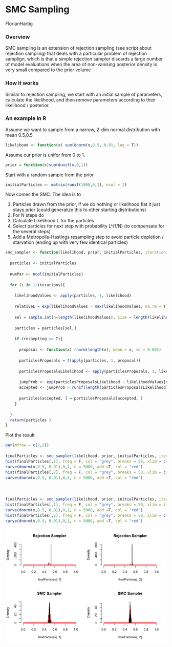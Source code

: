 # SMC Sampling
FlorianHartig  






### Overview

SMC sampling is an extension of rejection sampling (see script about rejection sampling) that deals with a particular problem of rejection samplign, which is that a simple rejection sampler discards a large number of model evaluations when the area of non-vanising posterior density is very small compared to the prior volume

### How it works

Similar to rejection sampling, we start with an initial sample of parameters, calculate the likelihood, and then remove parameters according to their likelihood / posterior.

### An example in R

Assume we want to sample from a narrow, 2-dim normal distribution with mean 0.5,0.5


```r
likelihood <- function(x) sum(dnorm(x,0.5, 0.01, log = T))
```

Assume our prior is unifor from 0 to 1. 


```r
prior = function(x)sum(dunif(x,0,1))
```

Start with a random sample from the prior 


```r
initialParticles <- matrix(runif(1000,0,1), ncol = 2)
```

Now comes the SMC. The idea is to

1. Particles drawn from the prior, if we do nothing or likelihood flat it just stays prior (could generalize this to other starting distributions)
2. For N steps do
  1. Calculate Likelihood L for the particles
  2. Select particles for next step with probability L^(1/N) (to compensate for the several steps)
  3. Add a Metropolis-Hastings resampling step to avoid particle depletion / starvation (ending up with very few identical particles)



```r
smc_sampler <- function(likelihood, prior, initialParticles, iterations =1, resampling = T){
 
  particles <- initialParticles
 
  numPar <- ncol(initialParticles)
 
  for (i in 1:iterations){
    
    likelihoodValues <- apply(particles, 1, likelihood)
    
    relativeL = exp(likelihoodValues - max(likelihoodValues, na.rm = T))^(1/iterations) # dividing max to avoid numerical problems, no effect on the relative probabilities
    
    sel = sample.int(n=length(likelihoodValues), size = length(likelihoodValues), replace = T, prob = relativeL)
    
    particles = particles[sel,]
   
    if (resampling == T){
       
      proposal <- function(x) rnorm(length(x), mean = x, sd = 0.005)
   
      particlesProposals = t(apply(particles, 1, proposal))
   
      particlesProposalsLikelihood <- apply(particlesProposals, 1, likelihood)
 
      jumpProb <- exp(particlesProposalsLikelihood - likelihoodValues[sel])^(i/iterations) * exp(prior(particlesProposals) - prior(particles))
      accepted <- jumpProb > runif(length(particlesProposalsLikelihood), 0 ,1)
     
      particles[accepted, ] = particlesProposals[accepted, ]
    }
   
  }
  return(particles )
}
```

Plot the result


```r
par(mfrow = c(2,2))

finalParticles <- smc_sampler(likelihood, prior, initialParticles, iterations = 1, resampling = F)
hist(finalParticles[,1], freq = F, col = "grey", breaks = 50, xlim = c(0,1), main = "Rejection Sampler")
curve(dnorm(x,0.5, 0.01),0,1, n = 5000, add =T, col = "red")
hist(finalParticles[,2], freq = F, col = "grey", breaks = 50, xlim = c(0,1), main = "Rejection Sampler")
curve(dnorm(x,0.5, 0.01),0,1, n = 5000, add =T, col = "red")



finalParticles <- smc_sampler(likelihood, prior, initialParticles, iterations = 50)
hist(finalParticles[,1], freq = F, col = "grey", breaks = 50, xlim = c(0,1), main = "SMC Sampler")
curve(dnorm(x,0.5, 0.01),0,1, n = 5000, add =T, col = "red")
hist(finalParticles[,2], freq = F, col = "grey", breaks = 50, xlim = c(0,1), main = "SMC Sampler")
curve(dnorm(x,0.5, 0.01),0,1, n = 5000, add =T, col = "red")
```

![](SMC_files/figure-html/unnamed-chunk-6-1.png) 

